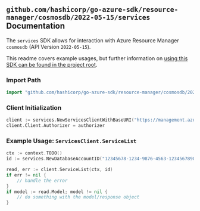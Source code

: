 
## `github.com/hashicorp/go-azure-sdk/resource-manager/cosmosdb/2022-05-15/services` Documentation

The `services` SDK allows for interaction with Azure Resource Manager `cosmosdb` (API Version `2022-05-15`).

This readme covers example usages, but further information on [using this SDK can be found in the project root](https://github.com/hashicorp/go-azure-sdk/tree/main/docs).

### Import Path

```go
import "github.com/hashicorp/go-azure-sdk/resource-manager/cosmosdb/2022-05-15/services"
```


### Client Initialization

```go
client := services.NewServicesClientWithBaseURI("https://management.azure.com")
client.Client.Authorizer = authorizer
```


### Example Usage: `ServicesClient.ServiceList`

```go
ctx := context.TODO()
id := services.NewDatabaseAccountID("12345678-1234-9876-4563-123456789012", "example-resource-group", "databaseAccountValue")

read, err := client.ServiceList(ctx, id)
if err != nil {
	// handle the error
}
if model := read.Model; model != nil {
	// do something with the model/response object
}
```

